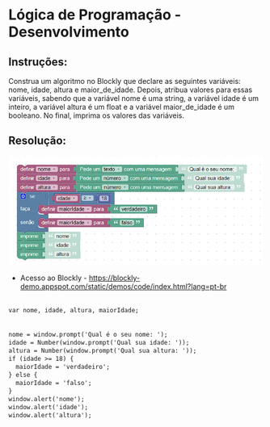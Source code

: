 # Lógica de Programação - Desenvolvimento

## Instruções:

 
 
Construa um algoritmo no Blockly que declare as seguintes variáveis: nome, idade, altura e maior_de_idade.
Depois, atribua valores para essas variáveis, sabendo que a variável nome é uma string, a variável idade é um inteiro, a variável altura é um float e a variável maior_de_idade é um booleano. No final, imprima os valores das variáveis. 

## Resolução:

<img src='blockly.PNG'>


- Acesso ao Blockly - https://blockly-demo.appspot.com/static/demos/code/index.html?lang=pt-br

```

var nome, idade, altura, maiorIdade;


nome = window.prompt('Qual é o seu nome: ');
idade = Number(window.prompt('Qual sua idade: '));
altura = Number(window.prompt('Qual sua altura: '));
if (idade >= 18) {
  maiorIdade = 'verdadeiro';
} else {
  maiorIdade = 'falso';
}
window.alert('nome');
window.alert('idade');
window.alert('altura');

```
